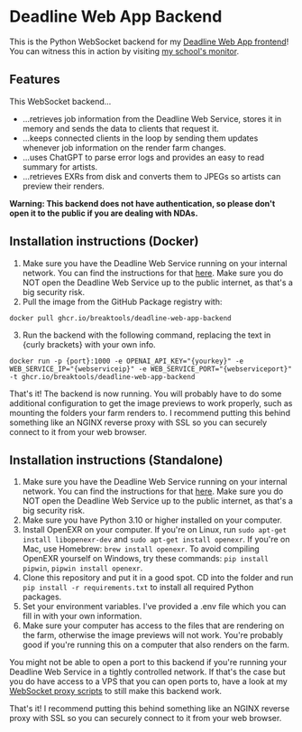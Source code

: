 # Deadline Web App Backend
This is the Python WebSocket backend for my [Deadline Web App frontend](https://github.com/BreakTools/deadline-web-app-frontend)! You can witness this in action by visiting [my school's monitor](https://monitor.breaktools.info/).

## Features
This WebSocket backend...
- ...retrieves job information from the Deadline Web Service, stores it in memory and sends the data to clients that request it. 
- ...keeps connected clients in the loop by sending them updates whenever job information on the render farm changes.
- ...uses ChatGPT to parse error logs and provides an easy to read summary for artists.
- ...retrieves EXRs from disk and converts them to JPEGs so artists can preview their renders.
  
**Warning: This backend does not have authentication, so please don't open it to the public if you are dealing with NDAs.**

## Installation instructions (Docker)
1. Make sure you have the Deadline Web Service running on your internal network. You can find the instructions for that [here](https://docs.thinkboxsoftware.com/products/deadline/10.1/1_User%20Manual/manual/web-service.html). Make sure you do NOT open the Deadline Web Service up to the public internet, as that's a big security risk.
2. Pull the image from the GitHub Package registry with:
```
docker pull ghcr.io/breaktools/deadline-web-app-backend
```
3. Run the backend with the following command, replacing the text in {curly brackets} with your own info.
```
docker run -p {port}:1000 -e OPENAI_API_KEY="{yourkey}" -e WEB_SERVICE_IP="{webserviceip}" -e WEB_SERVICE_PORT="{webserviceport}" -t ghcr.io/breaktools/deadline-web-app-backend
```
That's it! The backend is now running. You will probably have to do some additional configuration to get the image previews to work properly, such as mounting the folders your farm renders to. I recommend putting this behind something like an NGINX reverse proxy with SSL so you can securely connect to it from your web browser.


## Installation instructions (Standalone)

1. Make sure you have the Deadline Web Service running on your internal network. You can find the instructions for that [here](https://docs.thinkboxsoftware.com/products/deadline/10.1/1_User%20Manual/manual/web-service.html). Make sure you do NOT open the Deadline Web Service up to the public internet, as that's a big security risk.
2. Make sure you have Python 3.10 or higher installed on your computer.
3. Install OpenEXR on your computer. If you're on Linux, run `sudo apt-get install libopenexr-dev` and `sudo apt-get install openexr`. If you're on Mac, use Homebrew: `brew install openexr`. To avoid compiling OpenEXR yourself on Windows, try these commands: `pip install pipwin`, `pipwin install openexr`.
4. Clone this repository and put it in a good spot. CD into the folder and run `pip install -r requirements.txt` to install all required Python packages.
5. Set your environment variables. I've provided a .env file which you can fill in with your own information.
6. Make sure your computer has access to the files that are rendering on the farm, otherwise the image previews will not work. You're probably good if you're running this on a computer that also renders on the farm.

You might not be able to open a port to this backend if you're running your Deadline Web Service in a tightly controlled network. If that's the case but you do have access to a VPS that you can open ports to, have a look at my [WebSocket proxy scripts](https://github.com/BreakTools/websocket-proxy) to still make this backend work.

That's it! I recommend putting this behind something like an NGINX reverse proxy with SSL so you can securely connect to it from your web browser.


